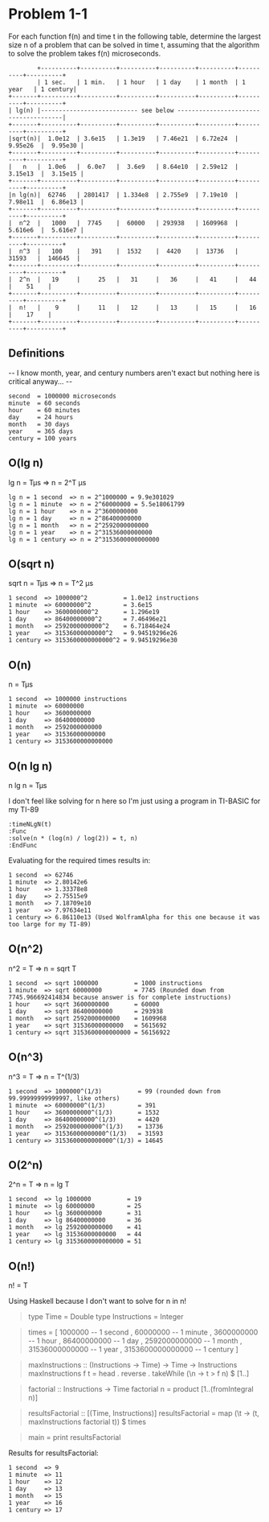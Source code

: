 <!DOCTYPE html>
<html>
<head>
	<title></title>
</head>
<body>
	<h1>Problem 1-1</h1>

For each function f(n) and time t in the following table, determine the largest
size n of a problem that can be solved in time t, assuming that the algorithm
to solve the problem takes f(n) microseconds.

            +----------+----------+----------+----------+----------+----------+----------+
            | 1 sec.   | 1 min.   | 1 hour   | 1 day    | 1 month  | 1 year   | 1 century|
    +-------+----------+----------+----------+----------+----------+----------+----------+
    | lg(n) |--------------------------- see below --------------------------------------|
    +-------+----------+----------+----------+----------+----------+----------+----------+
    |sqrt(n)|  1.0e12  | 3.6e15   | 1.3e19   | 7.46e21  | 6.72e24  | 9.95e26  |  9.95e30 |
    +-------+----------+----------+----------+----------+----------+----------+----------+
    |   n   |  1.0e6   |  6.0e7   |  3.6e9   | 8.64e10  | 2.59e12  | 3.15e13  |  3.15e15 |
    +-------+----------+----------+----------+----------+----------+----------+----------+
    |n lg(n)|  62746   | 2801417  | 1.334e8  | 2.755e9  | 7.19e10  | 7.98e11  |  6.86e13 |
    +-------+----------+----------+----------+----------+----------+----------+----------+
    |  n^2  |   1000   |  7745    |  60000   | 293938   | 1609968  | 5.616e6  |  5.616e7 |
    +-------+----------+----------+----------+----------+----------+----------+----------+
    |  n^3  |   100    |   391    |  1532    |  4420    |  13736   |  31593   |  146645  |
    +-------+----------+----------+----------+----------+----------+----------+----------+
    |  2^n  |   19     |     25   |   31     |   36     |   41     |   44     |    51    |
    +-------+----------+----------+----------+----------+----------+----------+----------+
    |  n!   |    9     |     11   |   12     |   13     |   15     |   16     |    17    |
    +-------+----------+----------+----------+----------+----------+----------+----------+


<h2>Definitions</h2>

-- I know month, year, and century numbers aren't exact but nothing here is critical anyway... --

    second  = 1000000 microseconds
    minute  = 60 seconds
    hour    = 60 minutes
    day     = 24 hours
    month   = 30 days
    year    = 365 days
    century = 100 years


<h2> O(lg n) </h2>
lg n = Tµs => n = 2^T µs

    lg n = 1 second  => n = 2^1000000 = 9.9e301029
    lg n = 1 minute  => n = 2^60000000 = 5.5e18061799
    lg n = 1 hour    => n = 2^3600000000
    lg n = 1 day     => n = 2^86400000000
    lg n = 1 month   => n = 2^2592000000000
    lg n = 1 year    => n = 2^31536000000000
    lg n = 1 century => n = 2^3153600000000000


<h2> O(sqrt n) </h2>
sqrt n = Tµs => n = T^2 µs

    1 second  => 1000000^2          = 1.0e12 instructions
    1 minute  => 60000000^2         = 3.6e15
    1 hour    => 3600000000^2       = 1.296e19
    1 day     => 86400000000^2      = 7.46496e21
    1 month   => 2592000000000^2    = 6.718464e24
    1 year    => 31536000000000^2   = 9.94519296e26
    1 century => 3153600000000000^2 = 9.94519296e30


<h2> O(n) </h2>
n = Tµs

    1 second  => 1000000 instructions
    1 minute  => 60000000
    1 hour    => 3600000000
    1 day     => 86400000000
    1 month   => 2592000000000
    1 year    => 31536000000000
    1 century => 3153600000000000


<h2> O(n lg n) </h2>
n lg n = Tµs

I don't feel like solving for n here so I'm just using a program in TI-BASIC for my TI-89

    :timeNLgN(t)
    :Func
    :solve(n * (log(n) / log(2)) = t, n)
    :EndFunc


Evaluating for the required times results in:

    1 second  => 62746
    1 minute  => 2.80142e6
    1 hour    => 1.33378e8
    1 day     => 2.75515e9
    1 month   => 7.18709e10
    1 year    => 7.97634e11
    1 century => 6.86110e13 (Used WolframAlpha for this one because it was too large for my TI-89)


<h2> O(n^2) </h2>
n^2 = T => n = sqrt T

    1 second  => sqrt 1000000          = 1000 instructions
    1 minute  => sqrt 60000000         = 7745 (Rounded down from 7745.966692414834 because answer is for complete instructions)
    1 hour    => sqrt 3600000000       = 60000
    1 day     => sqrt 86400000000      = 293938
    1 month   => sqrt 2592000000000    = 1609968
    1 year    => sqrt 31536000000000   = 5615692
    1 century => sqrt 3153600000000000 = 56156922


<h2> O(n^3) </h2>
n^3 = T => n = T^(1/3)

    1 second  => 1000000^(1/3)          = 99 (rounded down from 99.99999999999997, like others)
    1 minute  => 60000000^(1/3)         = 391
    1 hour    => 3600000000^(1/3)       = 1532
    1 day     => 86400000000^(1/3)      = 4420
    1 month   => 2592000000000^(1/3)    = 13736
    1 year    => 31536000000000^(1/3)   = 31593
    1 century => 3153600000000000^(1/3) = 14645


<h2> O(2^n) </h2>
2^n = T => n = lg T

    1 second  => lg 1000000          = 19
    1 minute  => lg 60000000         = 25
    1 hour    => lg 3600000000       = 31
    1 day     => lg 86400000000      = 36
    1 month   => lg 2592000000000    = 41
    1 year    => lg 31536000000000   = 44
    1 century => lg 3153600000000000 = 51


<h2> O(n!) </h2>
n! = T

Using Haskell because I don't want to solve for n in n!

>    type Time         = Double
>    type Instructions = Integer

>    times = [ 1000000          -- 1 second
>            , 60000000         -- 1 minute
>            , 3600000000       -- 1 hour
>            , 86400000000      -- 1 day
>            , 2592000000000    -- 1 month
>            , 31536000000000   -- 1 year
>            , 3153600000000000 -- 1 century
>            ]

>    maxInstructions :: (Instructions -> Time) -> Time -> Instructions
>    maxInstructions f t = head . reverse . takeWhile (\n -> t > f n) $ [1..]

>    factorial :: Instructions -> Time
>    factorial n = product [1..(fromIntegral n)]

>    resultsFactorial :: [(Time, Instructions)]
>    resultsFactorial = map (\t -> (t, maxInstructions factorial t)) $ times

>    main = print resultsFactorial

Results for resultsFactorial:

    1 second  => 9
    1 minute  => 11
    1 hour    => 12
    1 day     => 13
    1 month   => 15
    1 year    => 16
    1 century => 17
</body>
</html>